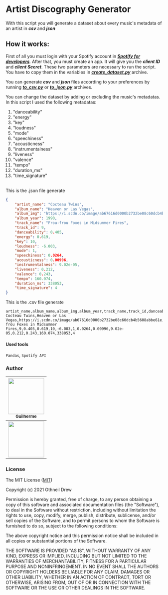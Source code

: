 # **Artist Discography Generator**
With this script you will generate a dataset about every music's metadata of an artist in ***csv*** and ***json***

## **How it works:**
First of all you must login with your Spotify account in ***[Spotify for developers]***. After that, you must create an app. It will give you the ***client ID*** and ***client Secret***. These two parameters are necessary to run the script. You have to copy them in the variables in ***[create_dataset.py]*** archive.

You can generate ***csv*** and ***json*** files according to your preferences by running ***[to_csv.py]*** or ***[to_json.py]*** archives.

You can change the dataset by adding or excluding the music's metadatas. In this script I used the following metadatas:
1. "danceability"
2. "energy"
3. "key"
4. "loudness"
5. "mode"
6. "speechiness"
7. "acousticness"
8. "instrumentalness"
9. "liveness"
10. "valence"
11. "tempo"
12. "duration_ms"
13. "time_signature"

<br>This is the .json file generate
```json
{
    "artist_name": "Cocteau Twins",
    "album_name": "Heaven or Las Vegas",
    "album_img": "https://i.scdn.co/image/ab67616d0000b2732be08c60dcb4b5608abbe61e",
    "album_year": 1990,
    "track_name": "Frou-frou Foxes in Midsummer Fires",
    "track_id": 9,
    "danceability": 0.405,
    "energy": 0.619,
    "key": 10,
    "loudness": -6.003,
    "mode": 1,
    "speechiness": 0.0264,
    "acousticness": 0.00996,
    "instrumentalness": 9.02e-05,
    "liveness": 0.212,
    "valence": 0.243,
    "tempo": 160.074,
    "duration_ms": 338053,
    "time_signature": 4
}
```

This is the .csv file generate
```csv
artist_name,album_name,album_img,album_year,track_name,track_id,danceability,energy,key,loudness,mode,speechiness,acousticness,instrumentalness,liveness,valence,tempo,duration_ms,time_signature
Cocteau Twins,Heaven or Las Vegas,https://i.scdn.co/image/ab67616d0000b2732be08c60dcb4b5608abbe61e,1990,Frou-frou Foxes in Midsummer Fires,9,0.405,0.619,10,-6.003,1,0.0264,0.00996,9.02e-05,0.212,0.243,160.074,338053,4
```

#### **Used tools**
``Pandas``, ``Spotify API``

### **Author**
| [<img src="https://avatars.githubusercontent.com/u/105020039?v=4" width=115><br><sub>Guilherme</sub>](https://github.com/guimfs) |
| :---: |
| [<img src="https://img.shields.io/badge/LinkedIn-0077B5?style=for-the-badge&logo=linkedin&logoColor=white" width=115>](https://www.linkedin.com/in/guilherme-mfs/) |


### **License**
The MIT License ([MIT])

Copyright (c) 2021 Othneil Drew

Permission is hereby granted, free of charge, to any person obtaining a copy
of this software and associated documentation files (the "Software"), to deal
in the Software without restriction, including without limitation the rights
to use, copy, modify, merge, publish, distribute, sublicense, and/or sell
copies of the Software, and to permit persons to whom the Software is
furnished to do so, subject to the following conditions:

The above copyright notice and this permission notice shall be included in all
copies or substantial portions of the Software.

THE SOFTWARE IS PROVIDED "AS IS", WITHOUT WARRANTY OF ANY KIND, EXPRESS OR
IMPLIED, INCLUDING BUT NOT LIMITED TO THE WARRANTIES OF MERCHANTABILITY,
FITNESS FOR A PARTICULAR PURPOSE AND NONINFRINGEMENT. IN NO EVENT SHALL THE
AUTHORS OR COPYRIGHT HOLDERS BE LIABLE FOR ANY CLAIM, DAMAGES OR OTHER
LIABILITY, WHETHER IN AN ACTION OF CONTRACT, TORT OR OTHERWISE, ARISING FROM,
OUT OF OR IN CONNECTION WITH THE SOFTWARE OR THE USE OR OTHER DEALINGS IN THE SOFTWARE.

[links]: <> (Links used in this README.md file)
[MIT]: https://choosealicense.com/licenses/mit/
[Spotify for developers]: https://developer.spotify.com/dashboard
[create_dataset.py]: https://github.com/guimfs/artist-discography-spotify/blob/main/create_dataset.py
[to_csv.py]: https://github.com/guimfs/artist-discography-spotify/blob/main/to_csv.py
[to_json.py]: https://github.com/guimfs/artist-discography-spotify/blob/main/to_json.py